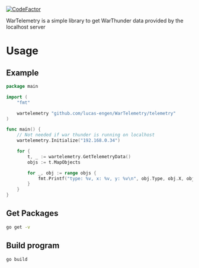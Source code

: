 [![CodeFactor](https://www.codefactor.io/repository/github/lucas-engen/wartelemetry/badge)](https://www.codefactor.io/repository/github/lucas-engen/wartelemetry)

WarTelemetry is a simple library to get WarThunder data provided by the localhost server

# Usage

## Example
```go
package main

import (
	"fmt"

	wartelemetry "github.com/lucas-engen/WarTelemetry/telemetry"
)

func main() {
	// Not needed if war thunder is running on localhost
	wartelemetry.Initialize("192.168.0.34")

	for {
		t, _ := wartelemetry.GetTelemetryData()
		objs := t.MapObjects

		for _, obj := range objs {
			fmt.Printf("type: %v, x: %v, y: %v\n", obj.Type, obj.X, obj.Y)
		}
	}
}
```

## Get Packages
```sh
go get -v
```

## Build program
```sh
go build
```
